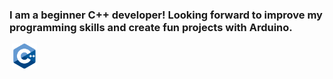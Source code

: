 ### I am a beginner C++ developer! Looking forward to improve my programming skills and create fun projects with Arduino.

<!--
**EinWahrerAtze/EinWahrerAtze** is a ✨ _special_ ✨ repository because its `README.md` (this file) appears on your GitHub profile.

Here are some ideas to get you started:

- 🔭 I’m currently working on ...
- 🌱 I’m currently learning ...
- 👯 I’m looking to collaborate on ...
- 🤔 I’m looking for help with ...
- 💬 Ask me about ...
- 📫 How to reach me: ...
- 😄 Pronouns: ...
- ⚡ Fun fact: ...
-->
<img src="https://komarev.com/ghpvc/?username=EinWahrerAtze&style=flat-square&color=blue" alt=""/>
<img src="https://github.com/devicons/devicon/blob/master/icons/cplusplus/cplusplus-original.svg" alt="" width="40" height="40"/>
